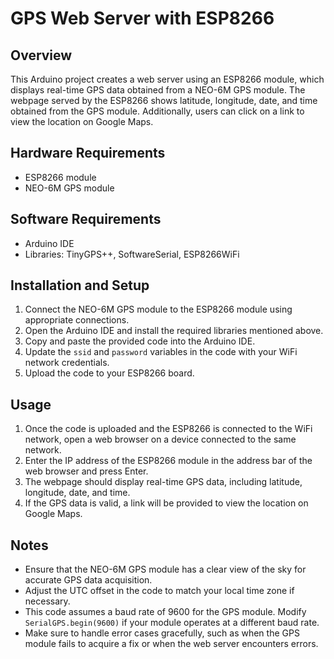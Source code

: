 # GPS Web Server with ESP8266

## Overview
This Arduino project creates a web server using an ESP8266 module, which displays real-time GPS data obtained from a NEO-6M GPS module. The webpage served by the ESP8266 shows latitude, longitude, date, and time obtained from the GPS module. Additionally, users can click on a link to view the location on Google Maps.

## Hardware Requirements
- ESP8266 module
- NEO-6M GPS module

## Software Requirements
- Arduino IDE
- Libraries: TinyGPS++, SoftwareSerial, ESP8266WiFi

## Installation and Setup
1. Connect the NEO-6M GPS module to the ESP8266 module using appropriate connections.
2. Open the Arduino IDE and install the required libraries mentioned above.
3. Copy and paste the provided code into the Arduino IDE.
4. Update the `ssid` and `password` variables in the code with your WiFi network credentials.
5. Upload the code to your ESP8266 board.

## Usage
1. Once the code is uploaded and the ESP8266 is connected to the WiFi network, open a web browser on a device connected to the same network.
2. Enter the IP address of the ESP8266 module in the address bar of the web browser and press Enter.
3. The webpage should display real-time GPS data, including latitude, longitude, date, and time.
4. If the GPS data is valid, a link will be provided to view the location on Google Maps.

## Notes
- Ensure that the NEO-6M GPS module has a clear view of the sky for accurate GPS data acquisition.
- Adjust the UTC offset in the code to match your local time zone if necessary.
- This code assumes a baud rate of 9600 for the GPS module. Modify `SerialGPS.begin(9600)` if your module operates at a different baud rate.
- Make sure to handle error cases gracefully, such as when the GPS module fails to acquire a fix or when the web server encounters errors.
